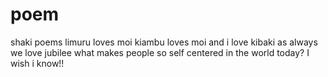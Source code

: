 # poem
shaki poems
limuru loves moi
kiambu loves moi
and i love kibaki
as always we love jubilee
what makes people so self centered in the world today?
I wish i know!!
